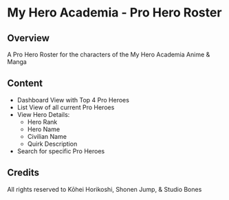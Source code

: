 # My Hero Academia - Pro Hero Roster

## Overview
A Pro Hero Roster for the characters of the My Hero Academia Anime & Manga

## Content
 + Dashboard View with Top 4 Pro Heroes
 + List View of all current Pro Heroes
 + View Hero Details:
    + Hero Rank
    + Hero Name
    + Civilian Name
    + Quirk Description
 + Search for specific Pro Heroes

## Credits
All rights reserved to Kōhei Horikoshi, Shonen Jump, & Studio Bones
